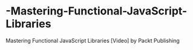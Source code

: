 # -Mastering-Functional-JavaScript-Libraries
 Mastering Functional JavaScript Libraries [Video] by Packt Publishing
